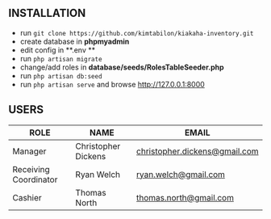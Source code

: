 ## INSTALLATION

- run `git clone https://github.com/kimtabilon/kiakaha-inventory.git`
- create database in **phpmyadmin**
- edit config in **.env **
- run `php artisan migrate`
- change/add roles in **database/seeds/RolesTableSeeder.php**
- run `php artisan db:seed`
- run `php artisan serve` and browse <http://127.0.0.1:8000>

## USERS

| ROLE | NAME | EMAIL |
| --- | --- | --- |
| Manager | Christopher	Dickens | christopher.dickens@gmail.com |
| Receiving Coordinator | Ryan	Welch | ryan.welch@gmail.com |
| Cashier | Thomas	North | thomas.north@gmail.com |
